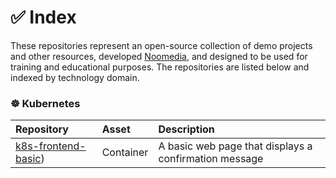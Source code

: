 # ✅ Index

These repositories represent an open-source collection of demo projects and other resources, developed [Noomedia](https://github.com/noomedia), and designed to be used for training and educational purposes. The repositories are listed below and indexed by technology domain.

### ☸️ Kubernetes

| Repository | Asset | Description |
| :--- | :--- | :--- |
| [k8s-frontend-basic](https://github.com/trainingdemos/k8s-frontend-basic#k8s-frontend-basic)) | Container | A basic web page that displays a confirmation message |
